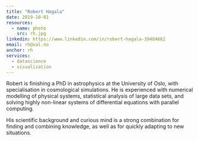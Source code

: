 ```yaml
---
title: "Robert Hagala"
date: 2019-10-01
resources:
  - name: photo
    src: rh.jpg
linkedin: https://www.linkedin.com/in/robert-hagala-39484662
email: rh@xal.no
anchor: rh
services:
  - datascience
  - visualization
---
```


Robert is finishing a PhD in astrophysics at the University of Oslo, with
specialisation in cosmological simulations. He is experienced with numerical
modelling of physical systems, statistical analysis of large data sets, and
solving highly non-linear systems of differential equations with parallel
computing.

<!--more-->

His scientific background and curious mind is a strong combination for finding
and combining knowledge, as well as for quickly adapting to new situations.
